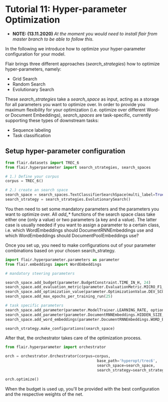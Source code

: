 # Tutorial 11: Hyper-parameter Optimization

* __NOTE: (13.11.2020)__ *At the moment you would need to install flair from master branch to be able to follow this.*

In the following we introduce how to optimize your hyper-parameter configuration for your model.

Flair brings three different approaches (*search_strategies*) how to optimize hyper-parameters, namely:
* Grid Search
* Random Search
* Evolutionary Search

These *search_strategies* take a *search_space* as input, acting as a storage for all parameters you want to optimize
over. In order to provide you maximum flexibility for your optimization (i.e. optimize over different Word- or
Document Embeddings), *search_spaces* are task-specific, currently supporting these types of downstream tasks:
* Sequence labeling
* Task classification

## Setup hyper-parameter configuration
```python
from flair.datasets import TREC_6
from flair.hyperparameter import search_strategies, search_spaces

# 1.) Define your corpus
corpus = TREC_6()

# 2.) create an search space
search_space = search_spaces.TextClassifierSearchSpace(multi_label=True)
search_strategy = search_strategies.EvolutionarySearch()
```

You then need to set some mandatory parameters and the parameters you want to optimize over. All *add_** functions of
the search space class take either one (only a value) or two parameters (a key and a value). The latter case is usually
needed if you want to assign a parameter to a certain class, i.e. which WordEmbeddings should DocumentRNNEmbeddings use
and which WordEmbeddings should DocumentPoolEmbeddings use?

Once you set up, you need to make configurations out of your parameter combinations based on your chosen search_strategy.
```python
import flair.hyperparameter.parameters as parameter
from flair.embeddings import WordEmbeddings

# mandatory steering parameters

search_space.add_budget(parameter.BudgetConstraint.TIME_IN_H, 24)
search_space.add_evaluation_metric(parameter.EvaluationMetric.MICRO_F1_SCORE)
search_space.add_optimization_value(parameter.OptimizationValue.DEV_SCORE)
search_space.add_max_epochs_per_training_run(25)

# task specific parameters
search_space.add_parameter(parameter.ModelTrainer.LEARNING_RATE, options=[0.1, 0.05, 0.01, 3e-5])
search_space.add_parameter(parameter.DocumentRNNEmbeddings.HIDDEN_SIZE, options=[128, 256, 512])
search_space.add_word_embeddings(parameter.DocumentRNNEmbeddings.WORD_EMBEDDINGS, options=[[WordEmbeddings('glove')]])

search_strategy.make_configurations(search_space)
```
 
After that, the orchestrator takes care of the optimization process.
```python
from flair.hyperparameter import orchestrator

orch = orchestrator.Orchestrator(corpus=corpus,
                                         base_path='hyperopt/trec6',
                                         search_space=search_space,
                                         search_strategy=search_strategy)

orch.optimize()
```

When the budget is used up, you'll be provided with the best configuration and the respective weights of the net.